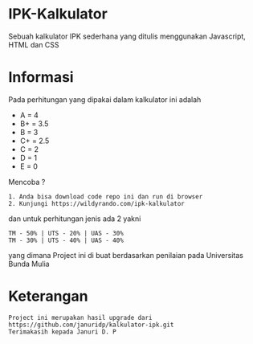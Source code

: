 # IPK-Kalkulator
Sebuah kalkulator IPK sederhana yang ditulis menggunakan Javascript, HTML dan CSS

# Informasi
Pada perhitungan yang dipakai dalam kalkulator ini adalah
- A  = 4
- B+ = 3.5
- B  = 3
- C+ = 2.5
- C  = 2
- D  = 1
- E  = 0

Mencoba ?
```text
1. Anda bisa download code repo ini dan run di browser
2. Kunjungi https://wildyrando.com/ipk-kalkulator
```

dan untuk perhitungan jenis ada 2 yakni
```text
TM - 50% | UTS - 20% | UAS - 30%
TM - 30% | UTS - 40% | UAS - 40%
```

yang dimana Project ini di buat berdasarkan penilaian pada Universitas Bunda Mulia

# Keterangan
```text
Project ini merupakan hasil upgrade dari https://github.com/januridp/kalkulator-ipk.git
Terimakasih kepada Januri D. P
```
